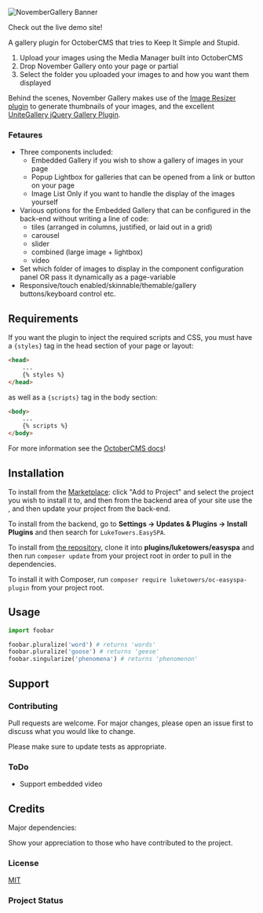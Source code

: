 
![NovemberGallery Banner](http://www.generalcomputing.com/2019/november-gallery-octobercms-banner.jpg)

Check out the live demo site!

A gallery plugin for OctoberCMS that tries to Keep It Simple and Stupid.

 1. Upload your images using the Media Manager built into OctoberCMS
 2. Drop November Gallery onto your page or partial
 3. Select the folder you uploaded your images to and how you want them displayed

Behind the scenes, November Gallery makes use of the [Image Resizer plugin](https://octobercms.com/plugin/toughdeveloper-imageresizer) to generate thumbnails of your images, and the excellent [UniteGallery jQuery Gallery Plugin](https://github.com/vvvmax/unitegallery). 
### Fetaures
 - Three components included: 
	 - Embedded Gallery if you wish to show a gallery of images in your page
	 - Popup Lightbox for galleries that can be opened from a link or button on your page
	 - Image List Only if you want to handle the display of the images yourself
 - Various options for the Embedded Gallery that can be configured in the back-end without writing a line of code: 
	 - tiles (arranged in columns, justified, or laid out in a grid)
	 - carousel
	 - slider
	 - combined (large image + lightbox)
	 - video
 - Set which folder of images to display in the component configuration panel OR pass it dynamically as a page-variable
 - Responsive/touch enabled/skinnable/themable/gallery buttons/keyboard control etc.

## Requirements
If you want the plugin to inject the required scripts and CSS, you must have a `{styles}` tag in the head section of your page or layout: 
```html
<head>
    ...
    {% styles %}
</head>
```
as well as a `{scripts}` tag in the body section:
```html
<body>
    ...
    {% scripts %}
</body>
```
For more information see the [OctoberCMS docs](https://octobercms.com/docs/cms/pages#injecting-assets)!
## Installation
To install from the  [Marketplace](https://octobercms.com/plugins): click "Add to Project" and select the project you wish to install it to, and then from the backend area of your site use the , and then update your project from the back-end.

To install from the backend, go to  **Settings -> Updates & Plugins -> Install Plugins**  and then search for  `LukeTowers.EasySPA`.

To install from  [the repository](https://github.com/luketowers/oc-easyspa-plugin), clone it into  **plugins/luketowers/easyspa**  and then run  `composer update`  from your project root in order to pull in the dependencies.

To install it with Composer, run  `composer require luketowers/oc-easyspa-plugin`  from your project root.

## Usage

```python
import foobar

foobar.pluralize('word') # returns 'words'
foobar.pluralize('goose') # returns 'geese'
foobar.singularize('phenomena') # returns 'phenomenon'
```

## Support

### Contributing
Pull requests are welcome. For major changes, please open an issue first to discuss what you would like to change.

Please make sure to update tests as appropriate.
### ToDo

 - Support embedded video

## Credits

Major dependencies:

Show your appreciation to those who have contributed to the project.

### License
[MIT](https://choosealicense.com/licenses/mit/)

### Project Status
<!--stackedit_data:
eyJoaXN0b3J5IjpbLTY5MTU4MDA0LDY0NjYzMDUwNSwtMTYyNj
Q1MTE5NywzMDE0MjQ5NTcsLTE2NjQ3MjcwMjRdfQ==
-->